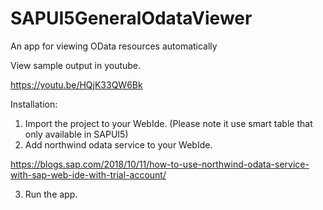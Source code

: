 # SAPUI5GeneralOdataViewer
An app for viewing OData resources automatically

View sample output in youtube.

https://youtu.be/HQjK33QW6Bk


Installation:
1. Import the project to your WebIde. (Please note it use smart table that only available in SAPUI5)
2. Add northwind odata service to your WebIde.

https://blogs.sap.com/2018/10/11/how-to-use-northwind-odata-service-with-sap-web-ide-with-trial-account/

3. Run the app. 
